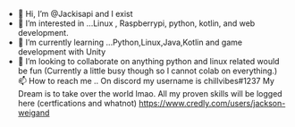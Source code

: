 - 👋 Hi, I’m @Jackisapi and I exist
- 👀 I’m interested in ...Linux , Raspberrypi, python, kotlin, and web development.
- 🌱 I’m currently learning ...Python,Linux,Java,Kotlin and game development with Unity
- 💞️ I’m looking to collaborate on anything python and linux related would be fun (Currently a little busy though so I cannot colab on everything.)
 📫 How to reach me .. On discord my username is chillvibes#1237
 My Dream is to take over the world lmao.
All my proven skills will be logged here (certfications and whatnot) https://www.credly.com/users/jackson-weigand 
<!---
Jackisapi/Jackisapi is a ✨ special ✨ repository because its `README.md` (this file) appears on your GitHub profile.
You can click the Preview link to take a look at your changes.
--->
